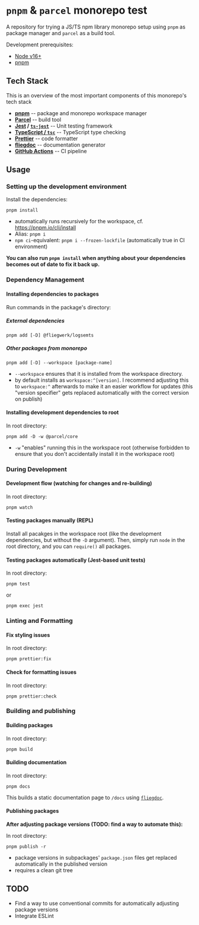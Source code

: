 # `pnpm` & `parcel` monorepo test

A repository for trying a JS/TS npm library monorepo setup using `pnpm` as package manager and `parcel` as a build tool.

Development prerequisites:

- [Node v16+](https://nodejs.org/en/download/)
- [pnpm](https://pnpm.io/installation)

## Tech Stack

This is an overview of the most important components of this monorepo's tech stack

- **[pnpm](https://pnpm.io/)** -- package and monorepo workspace manager
- **[Parcel](https://parceljs.org/)** -- build tool
- **[Jest](https://jestjs.io/) / [`ts-jest`](https://kulshekhar.github.io/ts-jest/)** -- Unit testing framework
- **[TypeScript / `tsc`](https://www.typescriptlang.org/)** -- TypeScript type checking
- **[Prettier](https://prettier.io/)** -- code formatter
- **[fliegdoc](https://fliegwerk.github.io/fliegdoc/)** -- documentation generator
- **[GitHub Actions](https://docs.github.com/en/actions)** -- CI pipeline

## Usage

### Setting up the development environment

Install the dependencies:

```shell
pnpm install
```

- automatically runs recursively for the workspace, cf. https://pnpm.io/cli/install
- Alias: `pnpm i`
- `npm ci`-equivalent: `pnpm i --frozen-lockfile` (automatically true in CI environment)

**You can also run `pnpm install` when anything about your dependencies becomes out of date to fix it back up.**

### Dependency Management

#### Installing dependencies to packages

Run commands in the package's directory:

##### External dependencies

```shell
pnpm add [-D] @fliegwerk/logsemts
```

##### Other packages from monorepo

```shell
pnpm add [-D] --workspace [package-name]
```

- `--workspace` ensures that it is installed from the workspace directory.
- by default installs as `workspace:^[version]`. I recommend adjusting this to `workspace:^` afterwards to make it an easier workflow for updates (this "version specifier" gets replaced automatically with the correct version on publish)

#### Installing development dependencies to root

In root directory:

```shell
pnpm add -D -w @parcel/core
```

- `-w` "enables" running this in the workspace root (otherwise forbidden to ensure that you don't accidentally install it in the workspace root)

### During Development

#### Development flow (watching for changes and re-building)

In root directory:

```shell
pnpm watch
```

#### Testing packages manually (REPL)

Install all pacakges in the workspace root (like the development dependencies, but without the `-D` argument).
Then, simply run `node` in the root directory, and you can `require()` all packages.

#### Testing packages automatically (Jest-based unit tests)

In root directory:

```shell
pnpm test
```

or

```shell
pnpm exec jest
```

### Linting and Formatting

#### Fix styling issues

In root directory:

```shell
pnpm prettier:fix
```

#### Check for formatting issues

In root directory:

```shell
pnpm prettier:check
```

### Building and publishing

#### Building packages

In root directory:

```shell
pnpm build
```

#### Building documentation

In root directory:

```shell
pnpm docs
```

This builds a static documentation page to `/docs` using [`fliegdoc`](https://github.com/fliegwerk/fliegdoc).

#### Publishing packages

**After adjusting package versions (TODO: find a way to automate this):**

In root directory:

```shell
pnpm publish -r
```

- package versions in subpackages' `package.json` files get replaced automatically in the published version
- requires a clean git tree

## TODO

- Find a way to use conventional commits for automatically adjusting package versions
- Integrate ESLint
